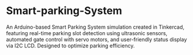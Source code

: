 # Smart-parking-System
An Arduino-based Smart Parking System simulation created in Tinkercad, featuring real-time parking slot detection using ultrasonic sensors,  automated gate control with servo motors, and user-friendly status display via I2C LCD. Designed to optimize parking efficiency.
